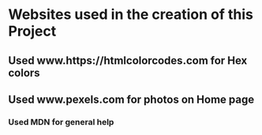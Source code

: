 <h1>Websites used in the creation of this Project</h1>
<h2>Used www.https://htmlcolorcodes.com for Hex colors</h2>

<h2>Used www.pexels.com for photos on Home page</h2>
<h3>Used MDN for general help</h3>